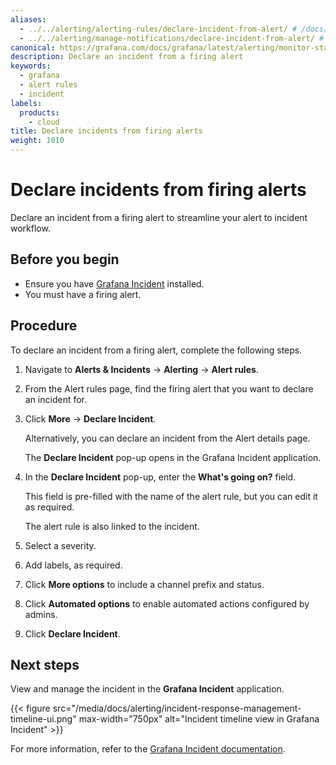 ```yaml
---
aliases:
  - ../../alerting/alerting-rules/declare-incident-from-alert/ # /docs/grafana/<GRAFANA_VERSION>/alerting/alerting-rules/declare-incident-from-alert/
  - ../../alerting/manage-notifications/declare-incident-from-alert/ # /docs/grafana/<GRAFANA_VERSION>/alerting/manage-notifications/declare-incident-from-alert/
canonical: https://grafana.com/docs/grafana/latest/alerting/monitor-status/declare-incident-from-alert/
description: Declare an incident from a firing alert
keywords:
  - grafana
  - alert rules
  - incident
labels:
  products:
    - cloud
title: Declare incidents from firing alerts
weight: 1010
---
```


# Declare incidents from firing alerts

Declare an incident from a firing alert to streamline your alert to incident workflow.

## Before you begin

- Ensure you have [Grafana Incident](/docs/grafana-cloud/incident/) installed.
- You must have a firing alert.

## Procedure

To declare an incident from a firing alert, complete the following steps.

1. Navigate to **Alerts & Incidents** -> **Alerting** -> **Alert rules**.
1. From the Alert rules page, find the firing alert that you want to declare an incident for.
1. Click **More** -> **Declare Incident**.

   Alternatively, you can declare an incident from the Alert details page.

   The **Declare Incident** pop-up opens in the Grafana Incident application.

1. In the **Declare Incident** pop-up, enter the **What's going on?** field.

   This field is pre-filled with the name of the alert rule, but you can edit it as required.

   The alert rule is also linked to the incident.

1. Select a severity.
1. Add labels, as required.
1. Click **More options** to include a channel prefix and status.
1. Click **Automated options** to enable automated actions configured by admins.
1. Click **Declare Incident**.

## Next steps

View and manage the incident in the **Grafana Incident** application.

{{< figure src="/media/docs/alerting/incident-response-management-timeline-ui.png" max-width="750px" alt="Incident timeline view in Grafana Incident" >}}

For more information, refer to the [Grafana Incident documentation](/docs/grafana-cloud/incident/configure-settings/).

